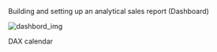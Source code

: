 Building and setting up an analytical sales report (Dashboard)

![dashbord_img](https://github.com/user-attachments/assets/f29de179-363b-4115-9f08-c1b428aeaf20)

DAX calendar
